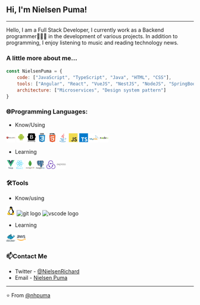 <h2> Hi, I'm Nielsen Puma! </h2>
<hr />

Hello, I am a Full Stack Developer, I currently work as a Backend programmer👨🏽‍💻 in the development of various projects. In addition to programming, I enjoy listening to music and reading technology news.

### A little more about me...

```Javascript
const NielsenPuma = {
    code: ["JavaScript", "TypeScript", "Java", "HTML", "CSS"],
    tools: ["Angular", "React", "VueJS", "NestJS", "NodeJS", "SpringBoot", "Bootstrap"],
    architecture: ["Microservices", "Design system pattern"]
}
```

### 🌐Programming Languages:
- Know/Using
<p><img
    src="https://raw.githubusercontent.com/devicons/devicon/master/icons/angularjs/angularjs-original-wordmark.svg"
    alt="angularjs"
    width="24"
    height="24"
  />
  <img
    src="https://raw.githubusercontent.com/devicons/devicon/master/icons/android/android-original-wordmark.svg"
    alt="android"
    width="24"
    height="24"
  />
   <img
    src="https://raw.githubusercontent.com/devicons/devicon/master/icons/bootstrap/bootstrap-plain-wordmark.svg"
    alt="bootstrap"
    width="24"
    height="24"
  />
  <img
    src="https://raw.githubusercontent.com/devicons/devicon/master/icons/css3/css3-original-wordmark.svg"
    alt="css3"
    width="24"
    height="24"
  />
  <img
    src="https://raw.githubusercontent.com/devicons/devicon/master/icons/html5/html5-original-wordmark.svg"
    alt="html5"
    width="24"
    height="24"
  />
  <img
    src="https://raw.githubusercontent.com/devicons/devicon/master/icons/java/java-original.svg"
    alt="java"
    width="24"
    height="24"
  />
  <img
    src="https://raw.githubusercontent.com/devicons/devicon/master/icons/javascript/javascript-original.svg"
    alt="javascript"
    width="24"
    height="24"
  />
  <img
    src="https://raw.githubusercontent.com/devicons/devicon/master/icons/typescript/typescript-original.svg"
    alt="typescript"
    width="24"
    height="24"
  />
  <img
    src="https://raw.githubusercontent.com/devicons/devicon/master/icons/mysql/mysql-original-wordmark.svg"
    alt="mysql"
    width="24"
    height="24"
  />
  <img
    src="https://raw.githubusercontent.com/devicons/devicon/master/icons/nodejs/nodejs-original-wordmark.svg"
    alt="nodejs"
    width="24"
    height="24"
  />
  </p>

- Learning
<p><img src="https://raw.githubusercontent.com/devicons/devicon/master/icons/vuejs/vuejs-original-wordmark.svg" alt="vuejs" width="24" height="24"/><img src="https://raw.githubusercontent.com/devicons/devicon/master/icons/react/react-original-wordmark.svg" alt="react" width="24" height="24"/>
<img
    src="https://raw.githubusercontent.com/devicons/devicon/master/icons/mongodb/mongodb-original-wordmark.svg"
    alt="mongodb"
    width="24"
    height="24"
  />
  <img
    src="https://raw.githubusercontent.com/devicons/devicon/master/icons/postgresql/postgresql-original-wordmark.svg"
    alt="postgresql"
    width="24"
    height="24"
  />
  <img
    src="https://raw.githubusercontent.com/devicons/devicon/master/icons/redux/redux-original.svg"
    alt="redux"
    width="24"
    height="24"
  />
  <img
    src="https://raw.githubusercontent.com/devicons/devicon/master/icons/express/express-original-wordmark.svg"
    alt="express"
    width="24"
    height="24"
  />
  </p>


### 🛠️Tools
- Know/using
<p>
<img
    src="https://raw.githubusercontent.com/devicons/devicon/master/icons/linux/linux-original.svg"
    alt="linux"
    width="24"
    height="24"
  />
  <img src="https://raw.githubusercontent.com/Delta456/Delta456/master/img/git.png" alt="git logo" width="24">
  <img src="https://raw.githubusercontent.com/Delta456/Delta456/master/img/vscode.png" alt="vscode logo" width="24" />
</p>

- Learning
<p>
<img src="https://raw.githubusercontent.com/devicons/devicon/master/icons/docker/docker-original-wordmark.svg" alt="docker logo" width="24" />
<img src="https://raw.githubusercontent.com/devicons/devicon/master/icons/amazonwebservices/amazonwebservices-original-wordmark.svg" alt="aws" width="24" height="24"/>
</p>


### 📫Contact Me
- Twitter - [@NielsenRichard](https://twitter.com/NielsenRichard)
- Email - [Nielsen Puma](mailto:nielhpuma@gmail.com)
---

⭐️ From [@nhpuma](https://github.com/nhpuma)
